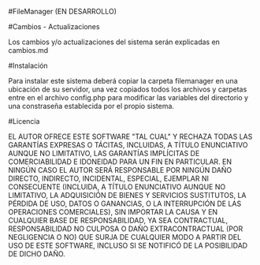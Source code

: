 #FileManager (EN DESARROLLO)

#Cambios - Actualizaciones

Los cambios y/o actualizaciones del sistema serán explicadas en cambios.md

#Instalación

Para instalar este sistema deberá copiar la carpeta filemanager en una ubicación de su servidor, una vez copiados todos los archivos y carpetas entre en el archivo config.php para modificar las variables del directorio y una constraseña establecida por el propio sistema.

#Licencia

EL AUTOR OFRECE ESTE SOFTWARE "TAL CUAL" Y RECHAZA TODAS LAS GARANTÍAS EXPRESAS O
TÁCITAS, INCLUIDAS, A TÍTULO ENUNCIATIVO AUNQUE NO LIMITATIVO, LAS GARANTÍAS 
IMPLÍCITAS DE COMERCIABILIDAD E IDONEIDAD PARA UN FIN EN PARTICULAR. EN NINGÚN
CASO EL AUTOR SERÁ RESPONSABLE POR NINGÚN DAÑO DIRECTO, INDIRECTO, INCIDENTAL, 
ESPECIAL, EJEMPLAR NI CONSECUENTE (INCLUIDA, A TÍTULO ENUNCIATIVO AUNQUE NO 
LIMITATIVO, LA ADQUISICIÓN DE BIENES Y SERVICIOS SUSTITUTOS, LA PÉRDIDA DE USO,
DATOS O GANANCIAS, O LA INTERRUPCIÓN DE LAS OPERACIONES COMERCIALES), SIN 
IMPORTAR LA CAUSA Y EN CUALQUIER BASE DE RESPONSABILIDAD, YA SEA CONTRACTUAL, 
RESPONSABILIDAD NO CULPOSA O DAÑO EXTRACONTRACTUAL (POR NEGLIGENCIA O NO) 
QUE SURJA DE CUALQUIER MODO A PARTIR DEL USO DE ESTE SOFTWARE, INCLUSO SI 
SE NOTIFICÓ DE LA POSIBILIDAD DE DICHO DAÑO.
